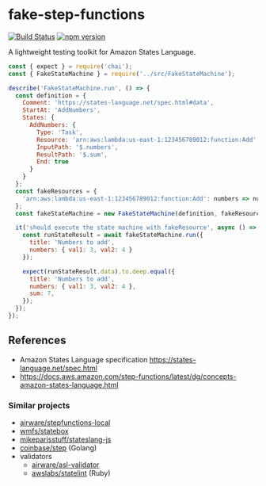 fake-step-functions
=========================

[![Build Status](https://travis-ci.org/oshikiri/fake-step-functions.svg?branch=master)](https://travis-ci.org/oshikiri/fake-step-functions) [![npm version](https://badge.fury.io/js/fake-step-functions.svg)](https://badge.fury.io/js/fake-step-functions)

A lightweight testing toolkit for Amazon States Language.

```js
const { expect } = require('chai');
const { FakeStateMachine } = require('../src/FakeStateMachine');

describe('FakeStateMachine.run', () => {
  const definition = {
    Comment: 'https://states-language.net/spec.html#data',
    StartAt: 'AddNumbers',
    States: {
      AddNumbers: {
        Type: 'Task',
        Resource: 'arn:aws:lambda:us-east-1:123456789012:function:Add',
        InputPath: '$.numbers',
        ResultPath: '$.sum',
        End: true
      }
    }
  };
  const fakeResources = {
    'arn:aws:lambda:us-east-1:123456789012:function:Add': numbers => numbers.val1 + numbers.val2
  };
  const fakeStateMachine = new FakeStateMachine(definition, fakeResources);

  it('should execute the state machine with fakeResource', async () => {
    const runStateResult = await fakeStateMachine.run({
      title: 'Numbers to add',
      numbers: { val1: 3, val2: 4 }
    });

    expect(runStateResult.data).to.deep.equal({
      title: 'Numbers to add',
      numbers: { val1: 3, val2: 4 },
      sum: 7,
    });
  });
});
```

## References

- Amazon States Language specification <https://states-language.net/spec.html>
- <https://docs.aws.amazon.com/step-functions/latest/dg/concepts-amazon-states-language.html>

### Similar projects

- [airware/stepfunctions\-local](https://github.com/airware/stepfunctions-local)
- [wmfs/statebox](https://github.com/wmfs/statebox)
- [mikeparisstuff/stateslang\-js](https://github.com/mikeparisstuff/stateslang-js)
- [coinbase/step](https://github.com/coinbase/step) (Golang)
- validators
  - [airware/asl\-validator](https://github.com/airware/asl-validator)
  - [awslabs/statelint](https://github.com/awslabs/statelint) (Ruby)
